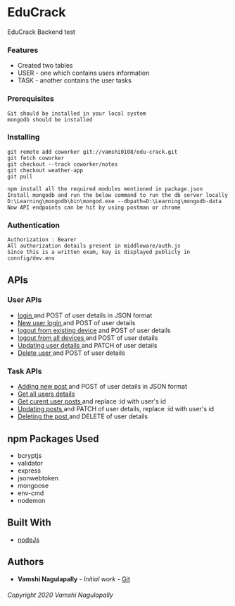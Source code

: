 # EduCrack

EduCrack Backend test

### Features

- Created two tables
- USER - one which contains users information
- TASK - another contains the user tasks

### Prerequisites

```
Git should be installed in your local system
mongodb should be installed
```

### Installing

```
git remote add coworker git://vamshi0108/edu-crack.git
git fetch coworker
git checkout --track coworker/notes
git checkout weather-app
git pull
```

```
npm install all the required modules mentioned in package.json
Install mongodb and run the below command to run the db server locally
D:\Learning\mongodb\bin\mongod.exe --dbpath=D:\Learning\mongodb-data
Now API endpoints can be hit by using postman or chrome
```

### Authentication

```
Authorization : Bearer
All authorization details present in middleware/auth.js
Since this is a written exam, key is displayed publicly in connfig/dev.env
```

## APIs

### User APIs

- [login ](http://localhost:3000/users/login) and POST of user details in JSON format
- [New user login ](http://localhost:3000/users) and POST of user details
- [logout from existing device](http://localhost:3000/users/logout) and POST of user details
- [logout from all devices ](http://localhost:3000/users/logoutAll) and POST of user details
- [Updating user details ](http://localhost:3000/users/me) and PATCH of user details
- [Delete user ](http://localhost:3000/users/me) and POST of user details

### Task APIs

- [Adding new post ](http://localhost:3000/tasks) and POST of user details in JSON format
- [Get all users details ](http://localhost:3000/tasks)
- [Get curent user posts ](http://localhost:3000/tasks/:id) and replace :id with user's id
- [Updating posts ](http://localhost:3000/tasks/:id) and PATCH of user details, replace :id with user's id
- [Deleting the post ](http://localhost:3000/tasks/:id) and DELETE of user details

## npm Packages Used

- bcryptjs
- validator
- express
- jsonwebtoken
- mongoose
- env-cmd
- nodemon

## Built With

- [nodeJs](https://nodejs.org/en/)

## Authors

- **Vamshi Nagulapally** - _Initial work_ - [Git](https://github.com/vamshi0108)

###### Copyright 2020 Vamshi Nagulapally
